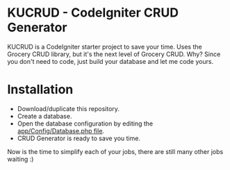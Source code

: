 # KUCRUD - CodeIgniter CRUD Generator
KUCRUD is a CodeIgniter starter project to save your time. Uses the Grocery CRUD library, but it's the next level of Grocery CRUD. Why? Since you don't need to code, just build your database and let me code yours.

# Installation
- Download/duplicate this repository.
- Create a database.
- Open the database configuration by editing the [app/Config/Database.php file](https://github.com/fuadhn/crud-generator/blob/main/app/Config/Database.php).
- CRUD Generator is ready to save you time.

Now is the time to simplify each of your jobs, there are still many other jobs waiting :)
